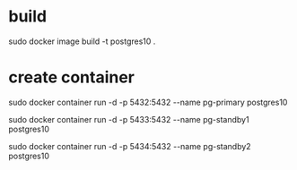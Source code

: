 # build
sudo docker image build -t postgres10 .

# create container
sudo docker container run -d -p 5432:5432 --name pg-primary postgres10

sudo docker container run -d -p 5433:5432 --name pg-standby1 postgres10

sudo docker container run -d -p 5434:5432 --name pg-standby2 postgres10

